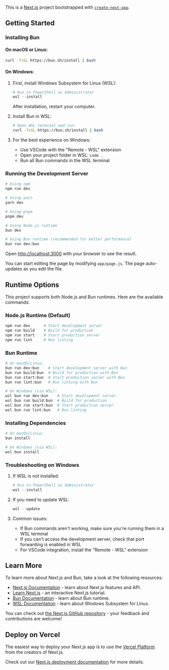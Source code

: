 This is a [Next.js](https://nextjs.org) project bootstrapped with [`create-next-app`](https://github.com/vercel/next.js/tree/canary/packages/create-next-app).

## Getting Started

### Installing Bun

#### On macOS or Linux:
```bash
curl -fsSL https://bun.sh/install | bash
```

#### On Windows:
1. First, install Windows Subsystem for Linux (WSL):
   ```powershell
   # Run in PowerShell as Administrator
   wsl --install
   ```
   After installation, restart your computer.

2. Install Bun in WSL:
   ```bash
   # Open WSL terminal and run:
   curl -fsSL https://bun.sh/install | bash
   ```

3. For the best experience on Windows:
   - Use VSCode with the "Remote - WSL" extension
   - Open your project folder in WSL: `code .`
   - Run all Bun commands in the WSL terminal

### Running the Development Server

```bash
# Using npm
npm run dev

# Using yarn
yarn dev

# Using pnpm
pnpm dev

# Using Node.js runtime
bun dev

# Using Bun runtime (recommended for better performance)
bun run dev:bun
```

Open [http://localhost:3000](http://localhost:3000) with your browser to see the result.

You can start editing the page by modifying `app/page.js`. The page auto-updates as you edit the file.

## Runtime Options

This project supports both Node.js and Bun runtimes. Here are the available commands:

### Node.js Runtime (Default)
```bash
npm run dev      # Start development server
npm run build    # Build for production
npm run start    # Start production server
npm run lint     # Run linting
```

### Bun Runtime
```bash
# On macOS/Linux:
bun run dev:bun    # Start development server with Bun
bun run build:bun  # Build for production with Bun
bun run start:bun  # Start production server with Bun
bun run lint:bun   # Run linting with Bun

# On Windows (via WSL):
wsl bun run dev:bun    # Start development server
wsl bun run build:bun  # Build for production
wsl bun run start:bun  # Start production server
wsl bun run lint:bun   # Run linting
```

### Installing Dependencies
```bash
# On macOS/Linux:
bun install

# On Windows (via WSL):
wsl bun install
```

### Troubleshooting on Windows

1. If WSL is not installed:
   ```powershell
   # Run in PowerShell as Administrator
   wsl --install
   ```

2. If you need to update WSL:
   ```powershell
   wsl --update
   ```

3. Common issues:
   - If Bun commands aren't working, make sure you're running them in a WSL terminal
   - If you can't access the development server, check that port forwarding is enabled in WSL
   - For VSCode integration, install the "Remote - WSL" extension

## Learn More

To learn more about Next.js and Bun, take a look at the following resources:

- [Next.js Documentation](https://nextjs.org/docs) - learn about Next.js features and API.
- [Learn Next.js](https://nextjs.org/learn) - an interactive Next.js tutorial.
- [Bun Documentation](https://bun.sh) - learn about Bun runtime.
- [WSL Documentation](https://learn.microsoft.com/en-us/windows/wsl/) - learn about Windows Subsystem for Linux.

You can check out [the Next.js GitHub repository](https://github.com/vercel/next.js) - your feedback and contributions are welcome!

## Deploy on Vercel

The easiest way to deploy your Next.js app is to use the [Vercel Platform](https://vercel.com/new?utm_medium=default-template&filter=next.js&utm_source=create-next-app&utm_campaign=create-next-app-readme) from the creators of Next.js.

Check out our [Next.js deployment documentation](https://nextjs.org/docs/app/building-your-application/deploying) for more details.
